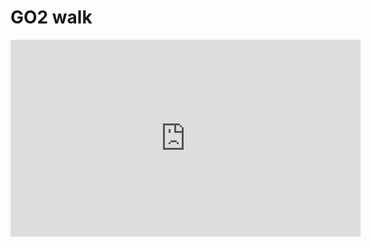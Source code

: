 # GO2 walk

<iframe width="560" height="315" src="https://www.youtube.com/embed/cZdMWFHC0Es?si=OPDfk3Iw27dMhfWi" title="YouTube video player" frameborder="0" allow="accelerometer; autoplay; clipboard-write; encrypted-media; gyroscope; picture-in-picture; web-share" referrerpolicy="strict-origin-when-cross-origin" allowfullscreen></iframe>
